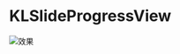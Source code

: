 # KLSlideProgressView

![效果](https://github.com/haohaocai/KLSlideProgressView/blob/master/KLSlideProgressView/Resource/slideView.gif)
